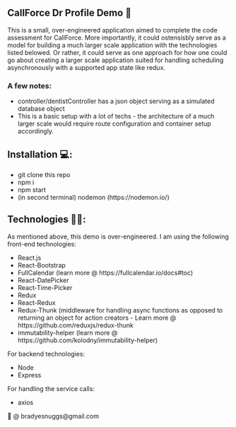 <section>
<h1>CallForce Dr Profile Demo 📆</h1>
<p>
This is a small, over-engineered application aimed to complete the code assessment for CallForce. More importantly, it could ostensisbly serve as a model for building a much larger scale application with the technologies listed belowed. Or rather, it could serve as one approach for how one could go about creating a larger scale application suited for handling scheduling asynchronously with a supported app state like redux.
</p>
<h3>A few notes:</h3>
<ul>
    <li>controller/dentistController has a json object serving as a simulated database object</li>
    <li>This is a basic setup with a lot of techs - the architecture of a much larger scale would require route configuration and container setup accordingly.</li>
</ul>

<h1>Installation 💻:</h1>
<ul>
    <li>git clone this repo</li>
    <li>npm i</li>
    <li>npm start</li>
    <li>(in second terminal) nodemon (https://nodemon.io/)</li>
</ul>

<h1>Technologies 👨‍💻:</h1>
<p>
As mentioned above, this demo is over-engineered. I am using the following front-end technologies:
</p>
<ul>
    <li>React.js</li>
    <li>React-Bootstrap</li>
    <li>FullCalendar (learn more @ https://fullcalendar.io/docs#toc)</li>
    <li>React-DatePicker</li>
    <li>React-Time-Picker</li>
    <li>Redux</li>
    <li>React-Redux</li>
    <li>Redux-Thunk (middleware for handling async functions as opposed to returning an object for action creators - Learn more @ https://github.com/reduxjs/redux-thunk</li>
    <li>immutability-helper (learn more @ https://github.com/kolodny/immutability-helper)</li>
</ul>
<p>For backend technologies:</p>
<ul>
    <li>Node</li>
    <li>Express</li>
</ul>
<p>For handling the service calls:</p>
<ul>
    <li>axios</li>
</ul>

<p>📧 @ bradyesnuggs@gmail.com</p>
</section>

